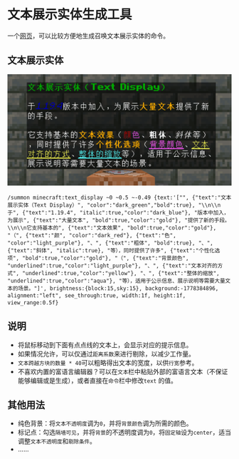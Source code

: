 # 文本展示实体生成工具

一个[网页]()，可以比较方便地生成召唤文本展示实体的命令。

## 文本展示实体

![介绍文本展示实体](img/textDisplay.png)

```text
/summon minecraft:text_display ~0 ~0.5 ~-0.49 {text:'["", {"text":"文本展示实体（Text Display）", "color":"dark_green","bold":true}, "\\n\\n于", {"text":"1.19.4", "italic":true,"color":"dark_blue"}, "版本中加入，为展示", {"text":"大量文本", "bold":true,"color":"gold"}, "提供了新的手段。\\n\\n它支持基本的", {"text":"文本效果", "bold":true,"color":"gold"}, "（", {"text":"颜", "color":"dark_red"}, {"text":"色", "color":"light_purple"}, "、", {"text":"粗体", "bold":true}, "、", {"text":"斜体", "italic":true}, "等），同时提供了许多", {"text":"个性化选项", "bold":true,"color":"gold"}, "（", {"text":"背景颜色", "underlined":true,"color":"light_purple"}, "、", {"text":"文本对齐的方式", "underlined":true,"color":"yellow"}, "、", {"text":"整体的缩放", "underlined":true,"color":"aqua"}, "等），适用于公示信息、展示说明等需要大量文本的场景。"]', brightness:{block:15,sky:15}, background:-1778384896, alignment:"left", see_through:true, width:1f, height:1f, view_range:0.5f}
```

## 说明

* 将鼠标移动到下面有点点线的文本上，会显示对应的提示信息。
* 如果情况允许，可以仅通过`距离系数`来进行剔除，以减少工作量。
* `文本跨越方块的数量 * 40`可以粗略得出文本的宽度，以供`行宽`参考。
* 不喜欢内置的富语言编辑器？可以在`文本`栏中粘贴外部的富语言文本（不保证能够编辑或是生成），或者直接在`命令`栏中修改`text`
  的值。

## 其他用法

* 纯色背景：将`文本不透明度`调为`0`，并将`背景颜色`调为所需的颜色。
* 标记点：勾选`隔墙可见`，并将`背景`的不透明度调为`0`，将`固定轴`设为`center`，适当调整`文本不透明度`和`剔除条件`。
* ......
